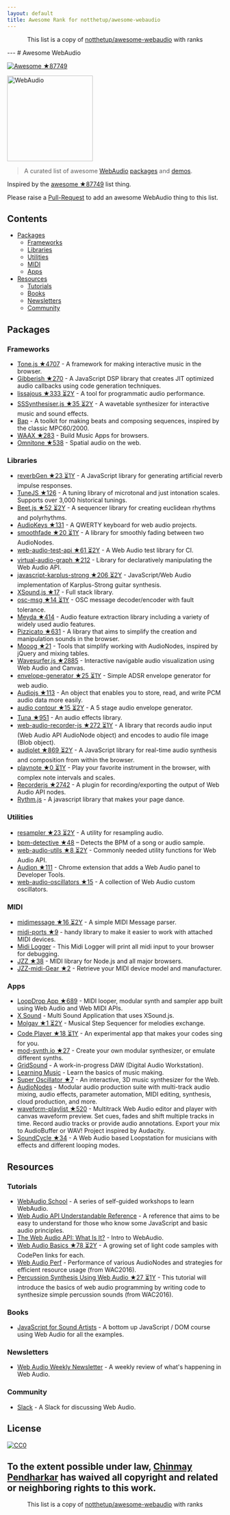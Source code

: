 ```yaml
---
layout: default
title: Awesome Rank for notthetup/awesome-webaudio
---
```


<p align="center">
	This list is a copy of <a href="https://github.com/notthetup/awesome-webaudio">notthetup/awesome-webaudio</a> with ranks
</p>
---
﻿# Awesome WebAudio

[![Awesome](https://cdn.rawgit.com/sindresorhus/awesome/d7305f38d29fed78fa85652e3a63e154dd8e8829/media/badge.svg) ★87749](https://github.com/sindresorhus/awesome)

<img src="https://raw.githubusercontent.com/voodootikigod/logo.js/master/webaudio/webaudio-js.png" width="200px" alt="WebAudio">

> A curated list of awesome [WebAudio](https://developer.mozilla.org/en-US/docs/Web/API/Web_Audio_API) [packages](#packages) and [demos](#demos).

Inspired by the [awesome ★87749](https://github.com/sindresorhus/awesome) list thing.

Please raise a [Pull-Request](https://github.com/notthetup/awesome-webaudio/pulls) to add an awesome WebAudio thing to this list.

## Contents
- [Packages](#packages)
  - [Frameworks](#frameworks)
  - [Libraries](#libraries)
  - [Utilities](#utilities)
  - [MIDI](#midi)
  - [Apps](#apps)
- [Resources](#resources)
  - [Tutorials](#tutorials)
  - [Books](#books)
  - [Newsletters](#newsletters)
  - [Community](#community)

## Packages

### Frameworks
- [Tone.js ★4707](https://github.com/Tonejs/Tone.js) - A framework for making interactive music in the browser.
- [Gibberish ★270](https://github.com/gibber-cc/gibberish) - A JavaScript DSP library that creates JIT optimized audio callbacks using code generation techniques.
- [lissajous ★333 ⏳2Y](https://github.com/kylestetz/lissajous) -  A tool for programmatic audio performance.
- [SSSynthesiser.js ★35 ⏳2Y](https://github.com/surikov/SSSynthesiser.js) -  A wavetable synthesizer for interactive music and sound effects.
- [Bap](http://bapjs.org/) - A toolkit for making beats and composing sequences, inspired by the classic MPC60/2000.
- [WAAX ★283](https://github.com/hoch/WAAX) - Build Music Apps for browsers.
- [Omnitone ★538](https://github.com/GoogleChrome/omnitone) - Spatial audio on the web.

### Libraries
- [reverbGen ★23 ⏳1Y](https://github.com/adelespinasse/reverbGen) - A JavaScript library for generating artificial reverb impulse responses.
- [TuneJS ★126](https://github.com/abbernie/tune) - A tuning library of microtonal and just intonation scales. Supports over 3,000 historical tunings.
- [Beet.js ★52 ⏳2Y](https://github.com/zya/beet.js) - A sequencer library for creating euclidean rhythms and polyrhythms.
- [AudioKeys ★131](https://github.com/kylestetz/AudioKeys) - A QWERTY keyboard for web audio projects.
- [smoothfade ★20 ⏳1Y](https://github.com/notthetup/smoothfade) - A library for smoothly fading between two AudioNodes.
- [web-audio-test-api ★61 ⏳2Y](https://github.com/mohayonao/web-audio-test-api) - A Web Audio test library for CI.
- [virtual-audio-graph ★212](https://github.com/benji6/virtual-audio-graph) - Library for declaratively manipulating the Web Audio API.
- [javascript-karplus-strong ★206 ⏳2Y](https://github.com/mrahtz/javascript-karplus-strong) - JavaScript/Web Audio implementation of Karplus-Strong guitar synthesis.
- [XSound.js ★17](https://github.com/Korilakkuma/XSound) - Full stack library.
- [osc-msg ★14 ⏳1Y](https://github.com/mohayonao/osc-msg) - OSC message decoder/encoder with fault tolerance.
- [Meyda ★414](https://github.com/meyda/meyda) - Audio feature extraction library including a variety of widely used audio features.
- [Pizzicato ★631](https://github.com/alemangui/pizzicato) - A library that aims to simplify the creation and manipulation sounds in the browser.
- [Mooog ★21](https://github.com/mattlima/mooog) - Tools that simplify working with AudioNodes, inspired by jQuery and mixing tables.
- [Wavesurfer.js ★2885](https://github.com/katspaugh/wavesurfer.js) - Interactive navigable audio visualization using Web Audio and Canvas.
- [envelope-generator ★25 ⏳1Y](https://github.com/itsjoesullivan/envelope-generator) - Simple ADSR envelope generator for web audio.
- [Audiojs ★113](https://github.com/audiojs/audio) - An object that enables you to store, read, and write PCM audio data more easily.
- [audio contour ★15 ⏳2Y](https://github.com/danigb/audio-contour) - A 5 stage audio envelope generator.
- [Tuna ★951](https://github.com/Theodeus/tuna) - An audio effects library.
- [web-audio-recorder-js ★272 ⏳1Y](https://github.com/higuma/web-audio-recorder-js) - A library that records audio input (Web Audio API AudioNode object) and encodes to audio file image (Blob object).
- [audiolet ★869 ⏳2Y](https://github.com/oampo/Audiolet) - A JavaScript library for real-time audio synthesis and composition from within the browser.
- [playnote ★0 ⏳1Y](https://github.com/createbits/playnote) - Play your favorite instrument in the browser, with complex note intervals and scales.
- [Recorderjs ★2742](https://github.com/mattdiamond/Recorderjs) - A plugin for recording/exporting the output of Web Audio API nodes.
- [Rythm.js](https://okazari.github.io/Rythm.js/) - A javascript library that makes your page dance.

### Utilities
- [resampler ★23 ⏳2Y](https://github.com/notthetup/resampler) - A utility for resampling audio.
- [bpm-detective ★48](https://github.com/tornqvist/bpm-detective) – Detects the BPM of a song or audio sample.
- [web-audio-utils ★8 ⏳2Y](https://github.com/mohayonao/web-audio-utils) - Commonly needed utility functions for Web Audio API.
- [Audion ★111](https://github.com/google/audion) - Chrome extension that adds a Web Audio panel to Developer Tools.
- [web-audio-oscillators ★15](https://github.com/lukehorvat/web-audio-oscillators) - A collection of Web Audio custom oscillators.

### MIDI
- [midimessage ★16 ⏳2Y](https://github.com/notthetup/midimessage) - A simple MIDI Message parser.
- [midi-ports ★9](https://github.com/AndrejHronco/midi-ports) -  handy library to make it easier to work with attached MIDI devices.
- [Midi Logger](http://outputchannel.com/midi-logger/) - This Midi Logger will print all midi input to your browser for debugging.
- [JZZ ★38](https://github.com/jazz-soft/JZZ) - MIDI library for Node.js and all major browsers.
- [JZZ-midi-Gear ★2](https://github.com/jazz-soft/JZZ-midi-Gear) - Retrieve your MIDI device model and manufacturer.

### Apps
- [LoopDrop App ★689](https://github.com/mmckegg/loop-drop-app) - MIDI looper, modular synth and sampler app built using Web Audio and Web MIDI APIs.
- [X Sound](https://korilakkuma.github.io/X-Sound/) - Multi Sound Application that uses XSound.js.
- [Molgav ★1 ⏳2Y](https://github.com/surikov/molgav) - Musical Step Sequencer for melodies exchange.
- [Code Player ★18 ⏳1Y](https://github.com/jcppman/code-player) - An experimental app that makes your codes sing for you.
- [mod-synth.io ★27](https://github.com/andrevenancio/mod-synth.io) - Create your own modular synthesizer, or emulate different synths.
- [GridSound](https://gridsound.github.io) - A work-in-progress DAW (Digital Audio Workstation).
- [Learning Music](https://learningmusic.ableton.com/) - Learn the basics of music making.
- [Super Oscillator ★7](https://github.com/lukehorvat/super-oscillator) - An interactive, 3D music synthesizer for the Web.
- [AudioNodes](https://audionodes.com) - Modular audio production suite with multi-track audio mixing, audio effects, parameter automation, MIDI editing, synthesis, cloud production, and more.
- [waveform-playlist ★520](https://github.com/naomiaro/waveform-playlist) - Multitrack Web Audio editor and player with canvas waveform preview. Set cues, fades and shift multiple tracks in time. Record audio tracks or provide audio annotations. Export your mix to AudioBuffer or WAV! Project inspired by Audacity.
- [SoundCycle ★34](https://github.com/scriptify/soundcycle) - A Web Audio based Loopstation for musicians with effects and different looping modes.

## Resources

### Tutorials
- [WebAudio School](https://github.com/mmckegg/web-audio-school	) - A series of self-guided workshops to learn WebAudio.
- [Web Audio API Understandable Reference](https://web-audio-api.firebaseapp.com/) - A reference that aims to be easy to understand for those who know some JavaScript and basic audio principles.
- [The Web Audio API: What Is It?](https://code.tutsplus.com/tutorials/the-web-audio-api-what-is-it--cms-23735) - Intro to WebAudio.
- [Web Audio Basics ★78 ⏳2Y](https://github.com/kylestetz/Web-Audio-Basics) - A growing set of light code samples with CodePen links for each.
- [Web Audio Perf](https://padenot.github.io/web-audio-perf/) - Performance of various AudioNodes and strategies for efficient resource usage (from WAC2016).
- [Percussion Synthesis Using Web Audio ★27 ⏳1Y](https://github.com/irritant/WAC-2016-Tutorial) - This tutorial will introduce the basics of web audio programming by writing code to synthesize simple percussion sounds (from WAC2016).

### Books
- [JavaScript for Sound Artists](https://www.crcpress.com/JavaScript-for-Sound-Artists-Learn-to-Code-with-the-Web-Audio-API/Turner-Leonard/p/book/9781138961531) - A bottom up JavaScript / DOM course using Web Audio for all the examples.
### Newsletters
- [Web Audio Weekly Newsletter](http://www.webaudioweekly.com) - A weekly review of what's happening in Web Audio.

### Community
- [Slack](https://web-audio-slackin.herokuapp.com/) - A Slack for discussing Web Audio.

## License

[![CC0](http://mirrors.creativecommons.org/presskit/buttons/88x31/svg/cc-zero.svg)](https://creativecommons.org/publicdomain/zero/1.0/)

To the extent possible under law, [Chinmay Pendharkar](https://chinmay.audio/) has waived all copyright and related or neighboring rights to this work.
---
<p align="center">
	This list is a copy of <a href="https://github.com/notthetup/awesome-webaudio">notthetup/awesome-webaudio</a> with ranks
</p>
